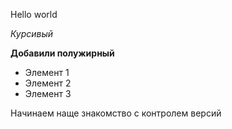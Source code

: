 Hello world

*Курсивый*

**Добавили полужирный**

* Элемент 1
* Элемент 2
* Элемент 3


Начинаем наще знакомство с контролем версий
